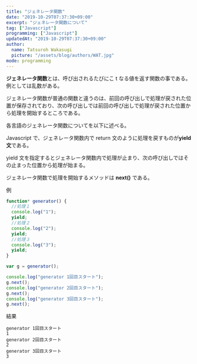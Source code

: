 ```yaml
---
title: "ジェネレータ関数"
date: "2019-10-29T07:37:30+09:00"
excerpt: "ジェネレータ関数について"
tag: ["Javascript"]
programming: ["Javascript"]
updatedAt: "2019-10-29T07:37:30+09:00"
author:
  name: Tatsuroh Wakasugi
  picture: "/assets/blog/authors/WAT.jpg"
mode: programming
---
```


**ジェネレータ関数**とは、呼び出されるたびにこ t なる値を返す関数の事である。例としては乱数がある。

ジェネレータ関数が普通の関数と違うのは、前回の呼び出しで処理が戻された位置が保存されており、次の呼び出しでは前回の呼び出しで処理が戻された位置から処理を開始するところである。

各言語のジェネレータ関数についてを以下に述べる。

<div class="note_content_by_programming_language" id="note_content_Javascript">

Javascript で、ジェネレータ関数内で return 文のように処理を戻すものが**yield 文**である。

yield 文を指定するとジェネレータ関数内で処理が止まり、次の呼び出しではその止まった位置から処理が始まる。

ジェネレータ関数で処理を開始するメソッドは **next()** である。

例

```javascript
function* generator() {
  //処理１
  console.log("1");
  yield;
  //処理２
  console.log("2");
  yield;
  //処理３
  console.log("3");
  yield;
}

var g = generator();

console.log("generator 1回目スタート");
g.next();
console.log("generator 2回目スタート");
g.next();
console.log("generator 3回目スタート");
g.next();
```

結果

```
generator 1回目スタート
1
generator 2回目スタート
2
generator 3回目スタート
3
```

</div>
